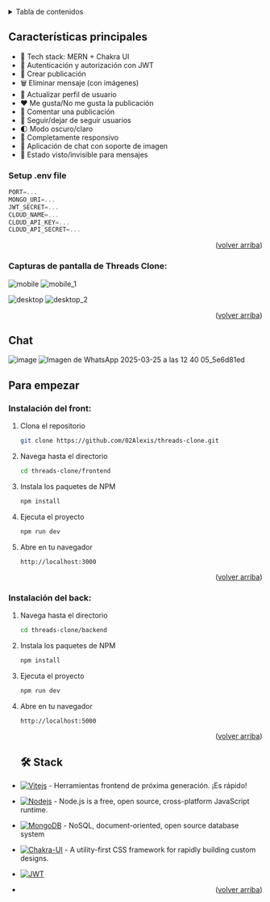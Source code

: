 <a name="readme-top"></a>

<details>
<summary>Tabla de contenidos</summary>

1. [Características principales](#características-principales)
2. [Para empezar](#para-empezar)
   - [Instalación del front](#instalación-del-front)
   - [Instalación del back](#instalación-del-back)

</details>

## Características principales

-  🌟 Tech stack: MERN  + Chakra UI
-  🎃 Autenticación y autorización con JWT
-  📝 Crear publicación
-  🗑️ Eliminar mensaje (con imágenes)
- 💱 Actualizar perfil de usuario
- ❤️ Me gusta/No me gusta la publicación
- 💬 Comentar una publicación
- 👥 Seguir/dejar de seguir usuarios
- 🌓 Modo oscuro/claro
- 📱 Completamente responsivo
- 💬 Aplicación de chat con soporte de imagen
- 👀 Estado visto/invisible para mensajes

### Setup .env file

```js
PORT=...
MONGO_URI=...
JWT_SECRET=...
CLOUD_NAME=...
CLOUD_API_KEY=...
CLOUD_API_SECRET=...
```

<p align="right">(<a href="#readme-top">volver arriba</a>)</p>

### Capturas de pantalla de Threads Clone:


![mobile](https://github.com/02Alexis/threads-clone/assets/99287560/10376522-e80d-4532-b8db-f4693446d2ce)
![mobile_1](https://github.com/02Alexis/threads-clone/assets/99287560/b67152d7-26ad-4575-a934-a11534fb10b8)

![desktop](https://github.com/02Alexis/threads-clone/assets/99287560/fd83a154-6af8-410e-adbb-ec5c4dd42da9)
![desktop_2](https://github.com/02Alexis/threads-clone/assets/99287560/0f334096-0a09-4527-9b41-dfa34d3b4630)

<p align="right">(<a href="#readme-top">volver arriba</a>)</p>

## Chat 
![image](https://github.com/user-attachments/assets/bd3d9ad7-5a12-4dc4-88dd-a1d0d4c7df2e)
![Imagen de WhatsApp 2025-03-25 a las 12 40 05_5e6d81ed](https://github.com/user-attachments/assets/482aa943-2ec0-46ad-a92a-909c806d797c)

## Para empezar

### Instalación del front:

1. Clona el repositorio

   ```sh
   git clone https://github.com/02Alexis/threads-clone.git
   ```

2. Navega hasta el directorio

   ```sh
   cd threads-clone/frontend
   ```
3. Instala los paquetes de NPM

   ```sh
   npm install
   ```

4. Ejecuta el proyecto

   ```sh
   npm run dev
   ```

5. Abre en tu navegador
   ```
   http://localhost:3000
   ```

<p align="right">(<a href="#readme-top">volver arriba</a>)</p>

### Instalación del back:

1. Navega hasta el directorio

   ```sh
   cd threads-clone/backend
   ```
3. Instala los paquetes de NPM

   ```sh
   npm install
   ```

4. Ejecuta el proyecto

   ```sh
   npm run dev
   ```

5. Abre en tu navegador
   ```
   http://localhost:5000
   ```

   <p align="right">(<a href="#readme-top">volver arriba</a>)</p>

   ## 🛠️ Stack

- [![Vitejs][vite-badge]][vite-url] - Herramientas frontend de próxima generación. ¡Es rápido!
- [![Nodejs][node-badge]][node-url] - Node.js is a free, open source, cross-platform JavaScript runtime.
- [![MongoDB][MongoDB-badge]][MongoDB-url] - NoSQL, document-oriented, open source database system
- [![Chakra-UI][chakra-badge]][chakra-url] - A utility-first CSS framework for rapidly building custom designs.
- [![JWT][JWT-badge]][JWT-url]

- <p align="right">(<a href="#readme-top">volver arriba</a>)</p>

[vite-url]: https://vitejs.dev/guide/
[node-url]: https://nodejs.org/en
[tailwind-url]: https://tailwindcss.com/
[chakra-url]: https://chakra-ui.com/getting-started
[JWT-url]: https://jwt.io/libraries
[vite-badge]: https://img.shields.io/badge/vite-%23646CFF.svg?style=for-the-badge&logo=vite&logoColor=white
[node-badge]: https://img.shields.io/badge/node.js-6DA55F?style=for-the-badge&logo=node.js&logoColor=white
[JWT-badge]: https://img.shields.io/badge/JWT-black?style=for-the-badge&logo=JSON%20web%20tokens
[chakra-badge]: https://img.shields.io/badge/chakra-%234ED1C5.svg?style=for-the-badge&logo=chakraui&logoColor=white
[MongoDB-badge]: https://img.shields.io/badge/MongoDB-%234ea94b.svg?style=for-the-badge&logo=mongodb&logoColor=white
[MongoDB-url]: https://mongoosejs.com/docs/

